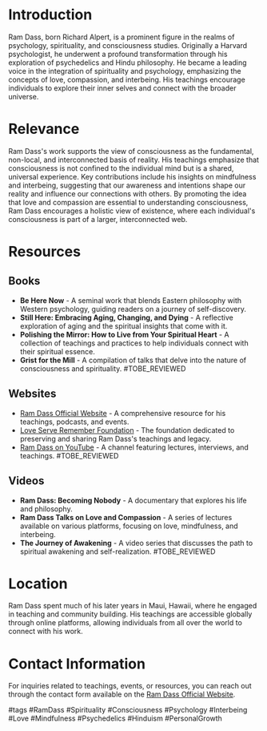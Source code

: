 # Introduction
Ram Dass, born Richard Alpert, is a prominent figure in the realms of psychology, spirituality, and consciousness studies. Originally a Harvard psychologist, he underwent a profound transformation through his exploration of psychedelics and Hindu philosophy. He became a leading voice in the integration of spirituality and psychology, emphasizing the concepts of love, compassion, and interbeing. His teachings encourage individuals to explore their inner selves and connect with the broader universe.

# Relevance
Ram Dass's work supports the view of consciousness as the fundamental, non-local, and interconnected basis of reality. His teachings emphasize that consciousness is not confined to the individual mind but is a shared, universal experience. Key contributions include his insights on mindfulness and interbeing, suggesting that our awareness and intentions shape our reality and influence our connections with others. By promoting the idea that love and compassion are essential to understanding consciousness, Ram Dass encourages a holistic view of existence, where each individual's consciousness is part of a larger, interconnected web.

# Resources

## Books
- **Be Here Now** - A seminal work that blends Eastern philosophy with Western psychology, guiding readers on a journey of self-discovery.
- **Still Here: Embracing Aging, Changing, and Dying** - A reflective exploration of aging and the spiritual insights that come with it.
- **Polishing the Mirror: How to Live from Your Spiritual Heart** - A collection of teachings and practices to help individuals connect with their spiritual essence.
- **Grist for the Mill** - A compilation of talks that delve into the nature of consciousness and spirituality. #TOBE_REVIEWED

## Websites
- [Ram Dass Official Website](https://www.ramdass.org) - A comprehensive resource for his teachings, podcasts, and events.
- [Love Serve Remember Foundation](https://www.loveserveremember.org) - The foundation dedicated to preserving and sharing Ram Dass's teachings and legacy.
- [Ram Dass on YouTube](https://www.youtube.com/user/RamDass) - A channel featuring lectures, interviews, and teachings. #TOBE_REVIEWED

## Videos
- **Ram Dass: Becoming Nobody** - A documentary that explores his life and philosophy.
- **Ram Dass Talks on Love and Compassion** - A series of lectures available on various platforms, focusing on love, mindfulness, and interbeing.
- **The Journey of Awakening** - A video series that discusses the path to spiritual awakening and self-realization. #TOBE_REVIEWED

# Location
Ram Dass spent much of his later years in Maui, Hawaii, where he engaged in teaching and community building. His teachings are accessible globally through online platforms, allowing individuals from all over the world to connect with his work.

# Contact Information
For inquiries related to teachings, events, or resources, you can reach out through the contact form available on the [Ram Dass Official Website](https://www.ramdass.org/contact).

#tags 
#RamDass #Spirituality #Consciousness #Psychology #Interbeing #Love #Mindfulness #Psychedelics #Hinduism #PersonalGrowth
